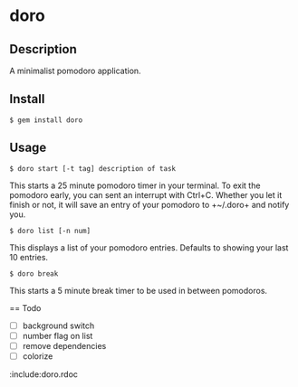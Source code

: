 # doro

## Description

A minimalist pomodoro application.

## Install

  `$ gem install doro`

## Usage

  `$ doro start [-t tag] description of task`

This starts a 25 minute pomodoro timer in your terminal. To exit the pomodoro early, you can sent an interrupt with Ctrl+C. Whether you let it finish or not, it will save an entry of your pomodoro to +~/.doro+ and notify you.

  `$ doro list [-n num]`

This displays a list of your pomodoro entries. Defaults to showing your last 10 entries.

  `$ doro break`

This starts a 5 minute break timer to be used in between pomodoros.

== Todo

- [ ] background switch
- [ ] number flag on list
- [ ] remove dependencies
- [ ] colorize

:include:doro.rdoc
